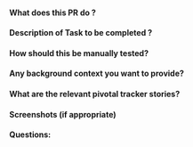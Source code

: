 #### What does this PR do ?
#### Description of Task to be completed ?
#### How should this be manually tested?
#### Any background context you want to provide?
#### What are the relevant pivotal tracker stories?
#### Screenshots (if appropriate)
#### Questions:
